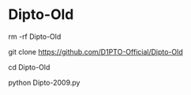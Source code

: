 # Dipto-Old

rm -rf Dipto-Old

git clone https://github.com/D1PTO-Official/Dipto-Old

cd Dipto-Old

python Dipto-2009.py
